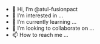 - 👋 Hi, I’m @atul-fusionpact
- 👀 I’m interested in ...
- 🌱 I’m currently learning ...
- 💞️ I’m looking to collaborate on ...
- 📫 How to reach me ...

<!---
atul-fusionpact/atul-fusionpact is a ✨ special ✨ repository because its `README.md` (this file) appears on your GitHub profile.
You can click the Preview link to take a look at your changes.
--->
